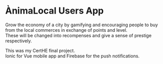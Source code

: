 # ÀnimaLocal Users App

Grow the economy of a city by gamifying and encouraging people to buy from the local commerces in exchange of points and level.  
These will be changed into recompenses and give a sense of prestige respectively.  

This was my CertHE final project.  
Ionic for Vue mobile app and Firebase for the push notifications.
